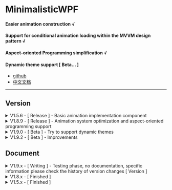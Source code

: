 ﻿# MinimalisticWPF

#### Easier animation construction √
#### Support for conditional animation loading within the MVVM design pattern √
#### Aspect-oriented Programming simplification √
#### Dynamic theme support [ Beta… ]

- [github](https://github.com/Axvser/MinimalisticWPF)
- [中文文档](https://axvser.github.io/MinimalisticWPFDoc/)

---

## Version
<details>
<summary>V1.5.6 - [ Release ] - Basic animation implementation component</summary>

  - Repair it.
    - Gradient results may be distorted when the frame rate is between 57 and 61
    - When the frame rate is lower than 100, high-speed State switching may cause startup failure of the state machine
    - When the frame rate is 0, an error occurs
    - An error occurs when the duration is 0
  - Adjust
    - The default frame rate is set to 120Hz
    - Frame rate is limited from 1 to 240, out of range will be corrected automatically
  - New
    - class.IsSatisfy() allows you to decide whether to initiate a pre-described transition based on whether the instance object meets a specified condition
    ```csharp
            var board = GD.Transition()
                .SetProperty(x => x.RenderTransform, rotateTransform, translateTransform, scaleTransform)
                .SetParams((x) =>
                {
                    x.Duration = 3;
                    x.Acceleration = 1;
                });

            var result = GD.IsSatisfy(x => x.Width < 1000, board, true);
            // Parameter 1. Condition (required)
            // Parameter 2. Perform this transition if the conditions are met (optional)
            // Parameter 3. If the transition effect is object-based, whether to enable the whitelist mechanism (optional)
    ```
  - 2.0.0 version preview
    - ★ Greatly optimize the document
    - ★ Open up more functions that can only operate inside the state machine system
    - Fix more potential issues
    - Try to optimize performance further
    - Add more common extension methods
    - ⚠ Remove all non-core components
</details>

<details>
<summary>V1.8.9 - [ Release ] - Animation system optimization and aspect-oriented programming support</summary>

  - [ AOP ] Add a delegate parameter to get the return value of the previous method
  ```csharp
  proxy.SetMethod(nameof(pro.GetName),
                object? (args, last) => { MessageBox.Show($"before default method"); return "AOP before\n"; },
                object? (args, last) => { return $"{last}AOP Coverage \n"; },
                object? (args, last) => { MessageBox.Show($"results :\n{last}AOP after\n"); return null; });
  ```

</details>

<details>
<summary>V1.9.0 - [ Beta ] - Try to support dynamic themes</summary>

#### Page1 is a control that requires a dynamic theme
- Global theme effect
- Render theme effects based on the Color property
```csharp
public partial class Page1 : UserControl
    {
        public Page1()
        {
            InitializeComponent();

            this.RunWithGlobalTheme(); //Global theme effect
        }

        [WhenDark(typeof(Brush), nameof(Brushes.Tomato))]   //For dark themes, the value should be Tomato
        [WhenLight(typeof(Brush), nameof(Brushes.Yellow))]  //For light themes, this value should be Yellow
        public Brush Color
        {
            get => txt.Foreground;
            set => txt.Foreground = value;
        }
    }
```
#### Apply theme for Page1
##### （1）Global Apply
- RunWithGlobalTheme method must be run to take effect globally
- windowBack represents the background color of the main window
```csharp
DynamicTheme.GlobalApply(typeof(WhenLight), windowBack: Brushes.White);
```
##### （2）Partial Apply
- The first argument indicates the concrete type of the feature
- The second argument is the delegate that will be used to construct the animation parameters.Otherwise, TransitionParams.Theme is called
- Finally, you pass in a number of object instances that you want to switch to the given theme
```csharp
var page1 = new Page1();
var page2 = new Page1();
DynamicTheme.PartialApply(typeof(WhenLight),null,page1,page2);
```
##### （3）Self Starting
- The first argument indicates the concrete type of the feature
- The second argument is the delegate that will be used to construct the animation parameters.Otherwise, TransitionParams.Theme is called
```csharp
var page = new Page1();
page.ApplyTheme(typeof(WhenDark),null);
```

#### Declare a custom theme
- Inheriting from Attribute
- Implement IThemeAttribute
  - Requires an object property to represent the value of the property under the Theme
- Once you've completed these steps, you've defined your own theme, which can be used in the same way as the default themes provided by the library
- Example
```csharp
    [AttributeUsage(AttributeTargets.Property)]
    public abstract class GlassTheme : Attribute, IThemeAttribute
    {
        public GlassTheme() { }

        public object? Target { get; set; }
    }
```
- When dealing with colors, you can do something like this
```csharp
        public WhenLight(Type type, params object?[] param)
        {
            if (type == typeof(Brush))
            {
                var value = param.FirstOrDefault()?.ToString()?.ToBrush();
                Target = value ?? Brushes.Transparent;
            }
            else
            {
                Target = Activator.CreateInstance(type, param);
            }
        }
```
- In fact, the theme switch is mainly a gradient of Brush values, but the library also provides 7 supported data types, as long as the data types are supported by the animation module, the dynamic theme is also applicable

</details>

<details>
<summary>V1.9.2 - [ Beta ] - Improvements</summary>

### Ⅰ Dynamic Theme
- Now [ IThemeAttribute ] requires you to implement an array representing the parameters needed to construct a new value
- You no longer need to specify the type; you just need to pass in the arguments needed to construct the new value
- [ WhenDark ] => [ Dark ]
- [ WhenLight] => [ Light ]
```csharp
        [Dark(nameof(Brushes.Tomato))]
        [Light("#1e1e1e")]
        public Brush Color
        {
            get => txt.Foreground;
            set => txt.Foreground = value;
        }

        [Dark(6)]
        [Light(16,1,2,0)]
        public CornerRadius CornerRadius
        {
            get => bor.CornerRadius;
            set => bor.CornerRadius = value;
        }

        [Dark(0.0)]
        [Light(1.0)]
        public double ThemeOpacity
        {
            get => Opacity;
            set => Opacity = value;
        }

        [Dark(1,1,1,1)]
        [Light(5)]
        public Thickness ThemeThickness
        {
            get => bor.BorderThickness;
            set => bor.BorderThickness = value;
        }
```

### Ⅱ Flexible termination
- Extension method
```csharp
gd.StopTransition(false);
//The bool value indicates whether to terminate the Unsafe transition being performed by the object
```
- Static methods
```csharp
Transition.StopSafe(gd,gd2);
Transition.StopUnSafe(gd,gd2);
//Allow multiple objects to be passed in and terminate the transition
```

### Ⅲ Navigate
- The new version only requires that you attach the [ Navigable ] attribute to the control
  - You can pass an enumeration value to indicate whether singleton mode is enabled or not
  - By default, the singleton pattern is used
  ```csharp
    [Navigable(ConstructionModes.Singleton)]
    public partial class Page2 : UserControl
    {
        public Page2()
        {
            InitializeComponent();
        }
    }
  ```
- The container has been changed from [ MPageBox ] to [ MNavigateBox ]

### Ⅳ StateMachine
- The frequency of reflection operation in instantiation of StateMachine is reduced
- When [ Statemachine.Create() ] is used, it first looks up if a StateMachine already exists in the object pool and then chooses to return an existing StateMachine or a new one
- [ ReSet() ] adds an optional bool argument that indicates whether the Unsafe transition should be interrupted when the state machine is reset

</details>

## Document

<details>
<summary>V1.9.x - [ Writing ] - Testing phase, no documentation, specific information please check the history of version changes [ Version ]</summary>

###

</details>


<details>
<summary>V1.8.x - [ Finished ]</summary>

## Ⅰ API
### 1. State - Keep track of the property values of an object at a time
|Method|Param|Return|Meaning|
|------|-----|------|-------|
|FromObject|object|TempState|Record all supported properties based on an object instance|
|FromType||TempState|Only attribute values can be recorded manually|
|SetName|string|TempState|Give the State a name|
|SetProperty|Expression , object|TempState|Logging attribute values|
|ToState||State ☆|Completion record|
### 2. StateVector - Describe the relation in which a condition corresponds to an animation
|Method|Param|Return|Meaning|
|------|-----|------|-------|
|Create||StateVector||
|AddCondition|Expression , State , Action&lt;TransitionParams>?|StateVector|Describes a mapping that automatically loads an object to a specified State animation when a specified condition is met|
|Check|T , StateMachine||Check if any of the conditions are met, and if so, call the specified StateMachine instance to load the corresponding animation|
### 3. Transition - Animation behavior
###### Transition
|Method|Param|Return|Meaning|
|------|-----|------|-------|
|CreateBoardFromObject|object|TransitionBoard|Creating a drawing board|
|CreateBoardFromType||TransitionBoard|Creating a drawing board|
###### TransitionBoard
|Method|Param|Return|Meaning|
|------|-----|------|-------|
|SetProperty|Expression , object|TransitionBoard|Set the target property value|
|SetParams|Action&lt;TransitionParams>|TransitionBoard|Set animation detail parameters|
|ReflectAny|object|TransitionBoard|Reflection specifies all attribute values of the target as the target|
|ReflectExcept|object , params Expression<Func<T, string>>[]|TransitionBoard|Reflection specifies a partial attribute value of the target as the target|
### 4. Any Class [Extension]
|Method|Overloading|Meaning|
|------|------|-------|
|Transition|+0|Quick-start animation|
|IsSatisfy|+4|Starts the animation with a conditional|
|BeginTransition|+3|Start the animation with State or TransitionBoard|
|FindStateMachine|+0|Finds whether the current object has a state machine instance|
### 5.TransitionParams
|Property|type|defualt|Meaning|
|--------|----|-------|-------|
|Start|Action|null|
|Update|Action|null|
|LateUpdate|Action|null|
|Completed|Action|null|
|StartAsync|Func&lt;Task>|null|
|UpdateAsync|Func&lt;Task>|null|
|LateUpdateAsync|Func&lt;Task>|null|
|CompletedAsync|Func&lt;Task>|null|
|FrameRate|int|120 HZ|
|Duration|double|0 s|
|IsAutoReverse|bool|false|
|LoopTime|int|0|
|Acceleration|double|0|
|IsUnSafe|bool|false|Whether to enable the UnSafe animation|
|IsQueue|bool|false|Whether to queue for execution|
|IsLast|bool|false|Whether to clear the animation queue at the end of this animation|
|IsUnique|bool|true|If an animation already exists that points to a State with the specified name, whether the animation should be added to the queue this time, i.e., whether the animation is unique|

## Ⅱ Example
#### 1. Quickly load an animation
```csharp
GD.Transition()
    .SetProperty(x => x.Opacity, 0.3)
    .SetProperty(x => x.Width, 200)
    .SetProperty(x => x.Height, 200)
    .SetParams((x) =>
    {
        x.Duration = 2;
    })
    .Start();
```
#### 2. Start the animation based on the [State]
```csharp
State _board = State.FromType<Grid>()
    .SetName("Animation1")
    .SetProperty(x => x.Opacity, 0.3)
    .SetProperty(x => x.Width, 200)
    .SetProperty(x => x.Height, 200)
    .ToState();

Action<TransitionParams> _params = (x) =>
{
    x.Duration = 2;
};

GD.BeginTransition(_board, _params);
```
#### 3. Start the animation based on the [TransitionBoard]
```csharp
TransitionBoard<Grid> _board = Transition.CreateBoardFromType<Grid>()
    .SetProperty(x => x.Opacity, 0.3)
    .SetProperty(x => x.Width, 200)
    .SetProperty(x => x.Height, 200)
    .SetParams((x) =>
    {
        x.Duration = 2;
    });

GD.BeginTransition(_board);
```
#### 4. UnSafe
- Predefined
```csharp
static TransitionBoard<Grid> Safe = Transition.CreateBoardFromType<Grid>()
    .SetProperty(x => x.Width, 100)
    .SetProperty(x => x.Height, 100)
    .SetParams((x) =>
    {
        x.Duration = 1;
    });
TransitionBoard<Grid> UnSafe_1 = Transition.CreateBoardFromType<Grid>()
    .SetProperty(x => x.Opacity, 1)
    .SetParams((x) =>
    {
        x.IsUnSafe = true;
        x.Duration = 1;
    });
TransitionBoard<Grid> UnSafe_2 = Transition.CreateBoardFromType<Grid>()
    .SetProperty(x => x.Opacity, 1)
    .SetParams((x) =>
    {
        x.IsUnSafe = true;
        x.Duration = 1;
    });
```
- Splicing
```csharp
if (GD1.Width > 1)
{
    UnSafe_1.SetProperty(x => x.Opacity, 0.8);
}

if (GD2.Height > 1)
{
    UnSafe_2.SetProperty(x => x.Opacity, 0.3);
}

GD1.BeginTransition(UnSafe_1);
GD2.BeginTransition(UnSafe_2);

GD1.BeginTransition(Safe);
GD2.BeginTransition(Safe);
```
- UnSafe must be executed before Safe

#### 5. LifeCycle
```csharp
Action<TransitionParams> _params = (x) =>
{
    x.Duration = 2;

    x.Start = () =>
    {

    };
    x.Update = () =>
    {

    };
    x.LateUpdate = () =>
    {

    };
    x.Completed = () =>
    {

    };

    x.StartAsync = () =>
    {

    };
    x.UpdateAsync = () =>
    {

    };
    x.LateUpdateAsync = () =>
    {

    };
    x.CompletedAsync = () =>
    {

    };
};
```
#### 6. Good practice in MVVM design pattern
- DataContext
```xml
<UserControl.DataContext>
    <local:MPasswordBoxViewModel x:Name="ViewModel"
                                 CornerRadius="10"
                                 FontSizeConvertRate="0.7"
                                 TextBrush="White"/>
</UserControl.DataContext>
```
- ViewModel
```csharp
/// <summary>
/// DataContext as password box
/// </summary>
public class MPasswordBoxViewModel : ViewModelBase<MPasswordBoxViewModel, MPasswordBoxModel>
{
    public MPasswordBoxViewModel() { }

    //Default color
    public static State Default = State.FromType<MPasswordBoxViewModel>()
        .SetName("default")
        .SetProperty(x => x.PasswordStrengthColor, Brushes.White)
        .ToState();

    //There are four levels of password strength, corresponding to four different colors
    public static State Level1 = State.FromType<MPasswordBoxViewModel>()
        .SetName("L1")
        .SetProperty(x => x.PasswordStrengthColor, Brushes.Tomato)
        .ToState();
    public static State Level2 = State.FromType<MPasswordBoxViewModel>()
        .SetName("L2")
        .SetProperty(x => x.PasswordStrengthColor, Brushes.Yellow)
        .ToState();
    public static State Level3 = State.FromType<MPasswordBoxViewModel>()
        .SetName("L3")
        .SetProperty(x => x.PasswordStrengthColor, Brushes.Cyan)
        .ToState();
    public static State Level4 = State.FromType<MPasswordBoxViewModel>()
        .SetName("L4")
        .SetProperty(x => x.PasswordStrengthColor, Brushes.Lime)
        .ToState();

    //Switches to the specified State when the specified password strength is reached
    public StateVector<MPasswordBoxViewModel> Condition { get; set; } = StateVector<MPasswordBoxViewModel>.Create()
        .AddCondition(x => x.TruePassword.CheckPasswordStrength(8) == 0, Default, (x) => { x.Duration = 0.3; })
        .AddCondition(x => x.TruePassword.CheckPasswordStrength(8) == 1, Level1, (x) => { x.Duration = 0.3; })
        .AddCondition(x => x.TruePassword.CheckPasswordStrength(8) == 2, Level2, (x) => { x.Duration = 0.3; })
        .AddCondition(x => x.TruePassword.CheckPasswordStrength(8) == 3, Level3, (x) => { x.Duration = 0.3; })
        .AddCondition(x => x.TruePassword.CheckPasswordStrength(8) == 4, Level4, (x) => { x.Duration = 0.3; });

    //Real password
    public string TruePassword
    {
        get => Model.TruePassword;
        set
        {
            Model.TruePassword = value;
            string result = string.Empty;
            for (int i = 0; i < value.Length; i++)
            {
                result += ReplacingCharacters;
            }
            UIPassword = result;
            OnPropertyChanged(nameof(TruePassword));

            OnConditionsChecked();
            // Methods specified by the IConditionalTransition interface
            // StateViewModelBase is the smallest unit that implements the MVVM and connects to the state machine. It implements the INotifyPropertyChanged and IConditionalTransition interfaces
            // This will animate the password strength when it changes
        }
    }

    /// <summary>
    /// Passwords that are visible to the user
    /// </summary>
    public string UIPassword
    {
        get => Model.UIPassword;
        set
        {
            Model.UIPassword = value;
            OnPropertyChanged(nameof(UIPassword));
        }
    }

    /// <summary>
    /// The character used to replace the real password
    /// </summary>
    public string ReplacingCharacters
    {
        get => Model.ReplacingCharacters;
        set
        {
            Model.ReplacingCharacters = value;
            string result = string.Empty;
            for (int i = 0; i < TruePassword.Length; i++)
            {
                result += ReplacingCharacters;
            }
            UIPassword = result;
            OnPropertyChanged(nameof(ReplacingCharacters));
        }
    }

    /// <summary>
    /// Border color corresponding to password strength
    /// </summary>
    public Brush PasswordStrengthColor
    {
        get => Model.PasswordStrengthColor;
        set
        {
            Model.PasswordStrengthColor = value;
            OnPropertyChanged(nameof(PasswordStrengthColor));
        }
    }
}
```
- Code-Behind
```csharp
public MPasswordBox()
{
    InitializeComponent();
    this.StateMachineLoading(ViewModel);
}
```

#### 7.AOP
- For types that need proxies, we need to create an interface first
```csharp
public interface IPropertyProxy : IProxy
{
    string Name { get; set; }
    string GetName();
}
public class TObj : IPropertyProxy
{
    public TObj() { }

    public string Name { get; set; } = "defaultValue";

    public string GetName()
    {
        return "defaultResult";
    }
}
```
- Create the proxy object [ proxy ]
  - Intercepting a specified method
  - Add custom logic before and after method execution
  - Override the default implementation of the method
```csharp
TObj obj = new TObj();
IPropertyProxy proxy = obj.CreateProxy<IPropertyProxy>();
proxy.SetMethod(nameof(pro.GetName),
              object? (args, last) => { MessageBox.Show($"before default method"); return "AOP before\n"; },
              object? (args, last) => { return $"{last}AOP Coverage \n"; },
              object? (args, last) => { MessageBox.Show($"results :\n{last}AOP after\n"); return null; });
```
- Tips
  - Passing null indicates no appending or overwriting
  - [ args ] Represents the params received when the method is called
  - [ last ] Represents the return value of the previous step

</details>

<details>
<summary>V1.5.x - [ Finished ]</summary>

## Key Features
- [State Machine System - Create linear transitions to specified properties of specified instances](#StateMachineSystem)
  - [StateMachine]()
  - [TransitionParams]()
  - [MVVM]()
  - Property types that can participate in state machine transitions
    - double
    - Brush
    - Transform
    - CornerRadius
    - Thickness
    - Point
    - ★ ILinearInterpolation (This interface allows any custom type to support state machine transitions)
## Auxiliary Features
- [ExtensionMethods](#ExtensionMethods)
  - [string]
    - value conversion
    - Fuzzy matching
    - Profiling tools (e.g. extracting resource addresses from html)
    - Password strength
  - [UserControls](#UserControls)
    - A uniform dark theme
    - Font size ADAPTS to control height
    - All animation effects are based on state machine systems, which are both directly available and practices of the state machine system
      - Notification - Glass style notification/select box
      - MProgressBar - Bar/ring free switching progress bar
      - mtopbar - Top sidebar of the program
## Non-core Components
The MinimalisticWPF namespace does not include the following services, which will be referenced separately
  - [Web Services](#WebServices)
    - [ Autonavi ]() WebApi
      - IP Services
      - Weather services

## Supporting frameworks
- [.NET6.0-windows]
- [.NET8.0-windows]
## Getting
- [github][1]
- [nuget][2]

[1]: https://github.com/ChengduNeusoftUniversity-FengJunjie-Y22/MinimalisticWPF
[2]: https://www.nuget.org/packages/MinimalisticWPF/

# StateMachineSystem
- State & StateVecotr is built for MVVM and allows for automatic state switching with preset conditions
- StateMachine theory can make linear transitions for any type of property. Almost all types non-MVVM include an extension method for quickly creating linear transitions for object instances. This is probably the library's most common method
  - ★ Advantages
    - Create complex transitions with little code
    - Update() allows you to decide what you want to do for each frame of the transition, just like in game development engines
    - The functionality is not limited to animations, it modifies any possible type, any possible property, for example testing the program with simulated data is one of the uses the authors tried
  - ⚠ ️ Disadvantages
    - Unstable performance (relative to components like StoryBoard and VisualState)
    - The types of properties that support transitions are very limited, and although an interface is provided to solve this problem, it is not convenient to leave the calculation of linear interpolation to the implementation class of the interface
[![pAu2vOP.md.png](https://s21.ax1x.com/2024/09/15/pAu2vOP.md.png)](https://imgse.com/i/pAu2vOP)

---

## StateMachine
- For any type [where T: class, new()] you can create a linear transition using the following code
- For example perform the following transition on a 100×100 Grid
```csharp
        private RotateTransform rotateTransform = new RotateTransform(-280, 50, 50);
        private TranslateTransform translateTransform = new TranslateTransform(-100, -50);
        private ScaleTransform scaleTransform = new ScaleTransform(2, 2, 50, 50);

        private void GD_MouseEnter(object sender, System.Windows.Input.MouseEventArgs e)
        {
            GD.Transition()
                .SetProperty(x => x.RenderTransform, rotateTransform, translateTransform, scaleTransform)
                .SetProperty(x => x.Opacity, 0.2)
                .SetProperty(x => x.CornerRadius,new CornerRadius(15))
                .SetParams((x) =>
                {
                    x.Duration = 0.4;
                    x.Completed = () =>
                    {
                        Notification.Message("Transition complete √");
                    };
                })
                .Start();
        }
```
- But the default properties available for state machine transitions are finite types, so how do you make custom types work with state machines?
  - Step 1. Implement a Class1, which is a custom type that supports state machine transitions
    - Here Class1 is the composition of Thickness and CornerRadius
    - Need to implement the interface method Interpolate (), steps is the number of interpolations, you need to customize how to split the two Class1 into steps to evenly interpolate
    ```csharp
    public class Class1 : ILinearInterpolation
    {
        public object Current { get; set; }
        public List<object?> Interpolate(object? current, object? target, int steps)
        {
            List<object?> result = new List<object?>();

            var v1 = current as Class1 ?? new Class1();
            var v2 = target as Class1 ?? new Class1();
            var itemsA = ILinearInterpolation.CornerRadiusComputing(v1.CornerRadius, v2.CornerRadius, steps);
            var itemsB = ILinearInterpolation.ThicknessComputing(v1.Thickness, v2.Thickness, steps);
            for (var i = 0; i < itemsA.Count; i++)
            {
                var temp = new Class1();
                temp.CornerRadius = itemsA[i] as CornerRadius? ?? new CornerRadius();
                temp.Thickness = itemsB[i] as Thickness? ?? new Thickness();
                result.Add(temp);
            }

            return result;
        }


        public Class1() { Current = this; }
        public Class1(CornerRadius cornerRadius, Thickness thickness) { Current = this; CornerRadius = cornerRadius; Thickness = thickness; }
        public CornerRadius CornerRadius { get; set; } = new CornerRadius();
        public Thickness Thickness { get; set; } = new Thickness();
    }
    ```
  - Step 2. Implement a Class2, which is the type that contains the Class1 property, is the type that actually needs to use the state machine
    ```csharp
    public class Class2
    {
        public Class2() { }
       
        public Class1 Class1 { get; set; } = new Class1();

        //…… other properties
    }
    ```
  - Step 3. At this point, you are ready to apply state machine transitions to Class2.Class1
    ```csharp
       Class1 T1 = new Class1();
       Class1 T2 = new Class1(new CornerRadius(10), new Thickness(2, 3, 1, 0));
  
       Class2 TargetClass2 = new Class2();
  
       TargetClass2.Transition()
           .SetProperty(x => x.Class1, T2)
           .SetParams((x) =>
           {
               x.Duration = 2;
               x.Start = () =>
               {
                    Notification.Message($"old Thickness {TargetClass2.Class1.Thickness}\n" +
                            $"old CornerRadius {TargetClass2.Class1.CornerRadius}");
               };
               x.Completed = () =>
               {
                    Notification.Message($"new Thickness {TargetClass2.Class1.Thickness}\n" +
                            $"new CornerRadius {TargetClass2.Class1.CornerRadius}");
               };
           })
           .Start();
    ```

---

## TransitionParams 
- Contains a number of parameters for the details of the transition
  - Transition parameters
  - Transition creation parameters
  - Lifecycle related parameters

| property | type | default | meaning |
|--------|-----|-------|-------|
|Duration|double|0| Animation duration (in s)|
|Start|Action|null| is executed once before the animation starts |
|Update|Action|null| is executed once before each frame of the animation starts |
|LateUpdate|Action|null| is executed once after each frame of the animation |
|Completed|Action|null| is executed once after the animation has finished |
|IsQueue|bool|false| Whether the newly enabled animation will be queued or not, otherwise the animation will be interrupted |
|IsLast|bool|false| Whether this is the last animation to be executed, if so it will clear the queued animation |
|IsUnique|bool|true| Should a transition animation that points to the same State continue if one exists |
|FrameRate|int|165| Animation frame rate |
|WaitTime|double|0.008| is rarely used, but if you find places where the probability doesn't animate or the probability is twitching, you can increase this value appropriately|
|Acceleration|double|0|The waiting time of each frame is shown as a straight line with slope [Acceleration] in the floor plan|

- Use cases
  - Set transition parameters (lambdas) for StateVector
  - Set a transition parameter (Lambda) for Transition()

```csharp
Set((x)=>
{
    x.Duration = 0.1;
    x.IsLast = true;
    x.Update = () =>
    {
        Notification.Message("Before the start of a frame");
    };
})
```

---

## State & StateVector & IConditionalTransition
- State describes the value of an object's property at a moment in time
- StateVector describes which transitions are created under which conditions
- IConditionalTransition allows you to automatically create a transition when a specified condition is met on an instance object
  - Examples
    - When the mouse is inside the control, make its background opacity transition to 0.2
    - Make the background opacity transition to 0 when the mouse leaves the control
    - Xaml - View
    ```xml
    <UserControl.DataContext>
        <local:MButtonViewModel x:Name="ViewModel"/>
    </UserControl.DataContext>
    ```
    - C# - View
    ```csharp
    public partial class MButton : UserControl
    {
        public MButton()
        {
            InitializeComponent();
            this.StateMachineLoading(ViewModel);
        }
    }
    ```
    - C# - ViewModel
    ```csharp
    public class MButtonViewModel : ViewModelBase<MButtonViewModel, MButtonModel>
    {
        public MButtonViewModel() { }

        public static State Start = State.FromObject(new MButtonViewModel())
            .SetName("defualt")
            .SetProperty(x => x.HoverBackgroundOpacity, 0)
            .ToState();
        public static State MouseIn = State.FromObject(new MButtonViewModel())
            .SetName("mouseInside")
            .SetProperty(x => x.HoverBackgroundOpacity, 0.2)
            .ToState();

        public StateVector<MButtonViewModel> Condition { get; set; } = StateVector<MButtonViewModel>.Create()
            .AddCondition(x => x.IsMouseInside, MouseIn, (x) => { x.Duration = 0.2; })
            .AddCondition(x => !x.IsMouseInside, Start, (x) => { x.Duration = 0.2; });

        public override bool IsMouseInside
        {
            get => base.IsMouseInside;
            set
            {
                base.IsMouseInside = value;
  
                OnConditionsChecked();
                // Change IsMouseInside when mouse in/out of control
                //IsMouseInside is modified to check if the condition is true, if so, switch State
            }
        }
    }
    ```

---
---

# ExtensionMethods
## string
- Value conversion
```csharp
   string valueA = "-123.7";
   string valueB = "TrUE";
   string valueC = "#1e1e1e";
   
   var result1 = valueA.ToInt();
   var result2 = valueA.ToDouble();
   var result3 = valueA.ToFloat();

   var result4 = valueB.ToBool();

   var result5 = valueC.ToBrush();
```
- Fuzzy matching
```csharp
   string template = "abcdefg";

   string sourceA = "abc";
   List<string> sourceB = new List<string>()
   {
       "abcdegf",
       "cbdgafe"
   };

   var similarity1 = sourceA.LevenshteinDistance(template)
   //Returns the shortest edit distance

   var similarity2 = sourceA.JaroWinklerDistance(template)
   //Returns approximation

   var result3 = template.BestMatch(sourceB, 3);
   //Edit the result with a minimum distance of less than 3

   var result4 = template.BestMatch(sourceB, 0.5);
   //The result with the approximation degree greater than 0.5 and the largest
```
- Folder generation operations
```csharp
   string folderNameA = "FF1";
   string folderNameB = "FF2";
   string folderNameC = "FF3";
   //The folder name

   var result1 = folderNameA.CreatFolder();
   //From the.exe location, create a folder named "FF1"

   var result2 = folderNameC.CreatFolder(folderNameA,folderNameB);
   //From the.exe location, create a folder named "FF1/FF2/FF3"
```
- Xml and Json serialization
```csharp
   string folderName = "Data";

   string fileName1 = "firstPersondata";
   string fileName2 = "secondPersondata";

   var target = new Person();

   var result1 = fileName1.CreatXmlFile(folderName.CreatFolder(), target);
   var result2 = fileName2.CreatJsonFile(folderName.CreatFolder(), target);
```
- Xml and Json deserialization
```csharp
   string folderName = "Data";

   string fileName1 = "firstPersondata";
   string fileName2 = "secondPersondata";

   string AbsPathA = Path.Combine(folderName.CreatFolder(), $"{fileName1}.xml");
   string AbsPathB = Path.Combine(folderName.CreatFolder(), $"{fileName2}.json");
   var dataA = File.ReadAllText(AbsPathA);
   var dataB = File.ReadAllText(AbsPathB);

   var result1 = dataA.XmlParse<Person>();
   var result2 = dataB.JsonParse<Person>();
```
- Regular operation
```csharp
   string sourceA = "[1]wkhdkjhk[a][F3]https:awijdioj.mp3fwafw";
   string sourceB = "awdhttps://aiowdjoajfo.comawd&*(&d)*dhttps://tn.comdawd";
   
   var resultA = sourceA.CaptureBetween("https:", ".mp3");

   var resultB = sourceB.CaptureLike("https://", "com");
```
- Password strength
```csharp
   string password = "12345678";
   int Level = password.CheckPasswordStrength(MinLength=8);
```

---
---

# UserControls
- ## ☆ Using
  - C#
    ```csharp
    using MinimalisticWPF;
    ```
  - XAML
    ```xml
    xmlns:mn="clr-namespace:MinimalisticWPF;assembly=MinimalisticWPF"
    ```
- ## ☆ MButton
  ![Effect](https://s21.ax1x.com/2024/09/09/pAeLPyQ.png)
  ## Property
  - Click
  - WiseHeight
  - WiseWidth
  - Text
  - TextBrush
  - FontSizeRatio
  - EdgeBrush
  - EdgeThickness
  - HoverBrush
  - CornerRadius
---
- ## ☆ MTopBar
  ![pAmMfv8.md.png](https://s21.ax1x.com/2024/09/09/pAmMfv8.md.png)
  ![pAmQnVH.md.png](https://s21.ax1x.com/2024/09/09/pAmQnVH.md.png)
  ## Property
  - WiseHeight
  - WiseWidth
  - Title
  - SizeRatio
  - EdgeBrush
  - EdgeThickness
  - HoverBrush
  - CornerRadius
  - Icon
---
- ## ☆ MPasswordBox
  ![Effect](https://s21.ax1x.com/2024/09/09/pAeLEoq.png)
  ![Effect](https://s21.ax1x.com/2024/09/09/pAeLQOJ.png)
  ## Property
  - WiseHeight
  - WiseWidth
  - FontSizeRatio
  - Password
  - Replace
---
- ### ☆ MProgressBar
  ![Effect](https://s21.ax1x.com/2024/09/09/pAeLkes.png)
  ## Property
  - Size
  - Value
  - Shape
  - Thickness
  - BottomBrush
  - FillBrush
  - TextBrush
  - FontSizeRatio
  - IsReverse
  - StartAngle
  - EndAngle
---
- ### ☆ Notification
  [![pAKM40S.png](https://s21.ax1x.com/2024/09/18/pAKM40S.png)](https://imgse.com/i/pAKM40S)
  [![pAKMhm8.png](https://s21.ax1x.com/2024/09/18/pAKMhm8.png)](https://imgse.com/i/pAKMhm8)
  ## 消息框调用示例
  ```csharp
            if (Notification.Select("Are you sure you want to check the weather ?"))
            {
                Notification.Message("Weather");
            }
  ```

---
---

# WebServices
- ##  Autonavi
  - using
    ```csharp
    using MinimalisticWPF.GaoDeServices;
    ```
  - Get ApiKey https://console.amap.com/dev/key/app
    ```csharp
        protected override void OnSourceInitialized(EventArgs e)
        {
            base.OnSourceInitialized(e);

            GaoDeAPISet.Awake(Key: "Your_Api_Key", IsUpdateIP: true);
        }
    ```
  - IPService
    - Get IP
      ```csharp
      var ip = await IPService.GetIP();
      MessageBox.Show(ip.GetCombined());
      ```
    - Get AdCode
      ```csharp
      var adcode = await IPService.GetAdCode("都江堰");
      MessageBox.Show(adcode);
      ```
  - WeatherService
    - Get the weather based on the current IP address
      ```csharp
      var weathers = await WeatherService.GetWeathers();
      MessageBox.Show(weathers[0].GetCombined());
      ```
    - Get the weather by region name
      ```csharp
      var weathers = await WeatherService.GetWeathers("都江堰");
      MessageBox.Show(weathers[0].GetCombined());
      ```
    - weather[0] Is for today's weather
 
</details>
